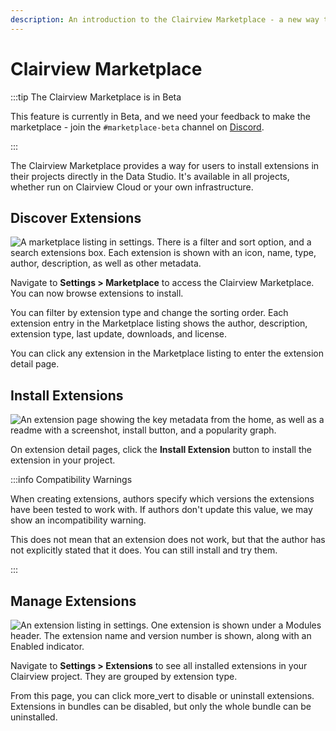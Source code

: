 ```yaml
---
description: An introduction to the Clairview Marketplace - a new way to publish and install Clairview extensions.
---
```


# Clairview Marketplace

:::tip The Clairview Marketplace is in Beta

This feature is currently in Beta, and we need your feedback to make the marketplace - join the `#marketplace-beta`
channel on [Discord](https://clairview.chat).

:::

The Clairview Marketplace provides a way for users to install extensions in their projects directly in the Data Studio.
It's available in all projects, whether run on Clairview Cloud or your own infrastructure.

## Discover Extensions

![A marketplace listing in settings. There is a filter and sort option, and a search extensions box. Each extension is shown with an icon, name, type, author, description, as well as other metadata.](https://marketing.clairview.app/assets/2d38c367-5498-4257-94fe-a9da922b27c5.png)

Navigate to **Settings > Marketplace** to access the Clairview Marketplace. You can now browse extensions to install.

You can filter by extension type and change the sorting order. Each extension entry in the Marketplace listing shows the
author, description, extension type, last update, downloads, and license.

You can click any extension in the Marketplace listing to enter the extension detail page.

## Install Extensions

![An extension page showing the key metadata from the home, as well as a readme with a screenshot, install button, and a popularity graph.](https://marketing.clairview.app/assets/30431b63-1297-432a-aa22-5fde8aaccf24.png)

On extension detail pages, click the **Install Extension** button to install the extension in your project.

:::info Compatibility Warnings

When creating extensions, authors specify which versions the extensions have been tested to work with. If authors don't
update this value, we may show an incompatibility warning.

This does not mean that an extension does not work, but that the author has not explicitly stated that it does. You can
still install and try them.

:::

## Manage Extensions

![An extension listing in settings. One extension is shown under a Modules header. The extension name and version number is shown, along with an Enabled indicator.](https://marketing.clairview.app/assets/62c170a8-ea6b-4fae-b824-7c701c7e7521.png)

Navigate to **Settings > Extensions** to see all installed extensions in your Clairview project. They are grouped by
extension type.

From this page, you can click <span mi="" icon="">more_vert</span> to disable or uninstall extensions. Extensions in
bundles can be disabled, but only the whole bundle can be uninstalled.
